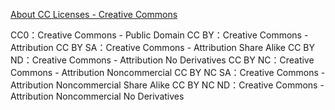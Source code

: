 
[About CC Licenses - Creative Commons](https://creativecommons.org/share-your-work/cclicenses/)


CC0：Creative Commons - Public Domain
CC BY：Creative Commons - Attribution
CC BY SA：Creative Commons - Attribution Share Alike
CC BY ND：Creative Commons - Attribution No Derivatives
CC BY NC：Creative Commons - Attribution Noncommercial
CC BY NC SA：Creative Commons - Attribution Noncommercial Share Alike
CC BY NC ND：Creative Commons - Attribution Noncommercial No Derivatives









